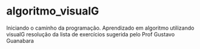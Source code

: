 # algoritmo_visualG
Iniciando o caminho da programação. Aprendizado em algoritmo utilizando visualG
resolução da lista de exercícios sugerida pelo Prof Gustavo Guanabara
